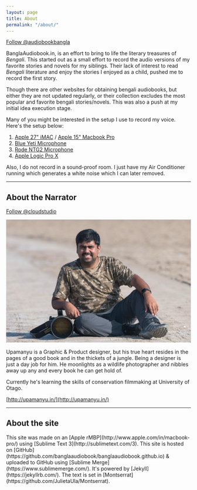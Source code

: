 ```yaml
---
layout: page
title: About
permalink: "/about/"
---
```

<a class="twitter-follow-button"
href="https://twitter.com/audiobookbangla"
data-show-count="true"
data-size="large">
Follow @audiobookbangla
</a>

BanglaAudiobook.in, is an effort to bring to life the literary treasures of _Bengali_. This started out as a small effort to record the audio versions of my favorite stories and novels for my siblings. Their lack of interest to read _Bengali_ literature and enjoy the stories I enjoyed as a child, pushed me to record the first story.

Though there are other websites for obtaining bengali audiobooks, but either they are not updated regularly, or their collection excludes the most popular and favorite bengali stories/novels. This was also a push at my initial idea execution stage.

Many of you might be interested in the setup I use to record my voice. Here's the setup below:

1. [Apple 27" iMAC](http://www.apple.com/in/imac/) / [Apple 15" Macbook Pro](http://www.apple.com/in/macbook-pro/)
2. [Blue Yeti Microphone](http://www.bluemic.com/products/yeti/)
3. [Rode NTG2 Microphone](http://www.rode.com/microphones/ntg-2)
4. [Apple Logic Pro X](http://www.apple.com/logic-pro/)

Also, I do not record in a sound-proof room. I just have my Air Conditioner running which generates a white noise which I can later removed.

---

<h2>About the Narrator</h2>

<a class="twitter-follow-button"
href="https://twitter.com/cloudstudio"
data-show-count="true"
data-size="large">
Follow @cloudstudio
</a>

![Upamanyu Das](/assets/images/upamanyu.jpg)

Upamanyu is a Graphic & Product designer, but his true heart resides in the pages of a good book and in the thickets of a jungle. Being a designer is just a day job for him. He moonlights as a wildlife photographer and nibbles away up any and every book he can get hold of.

Currently he's learning the skills of conservation filmmaking at University of Otago. 

[http://upamanyu.in/](http://upamanyu.in/)

---

<h2>About the site</h2>
This site was made on an [Apple rMBP](http://www.apple.com/in/macbook-pro/) using [Sublime Text 3](http://sublimetext.com/3). This site is hosted on [GitHub](https://github.com/banglaaudiobook/banglaaudiobook.github.io) & uploaded to GitHub using [Sublime Merge](https://www.sublimemerge.com/). It's powered by [Jekyll](https://jekyllrb.com/). The text is set in [Montserrat](https://github.com/JulietaUla/Montserrat).